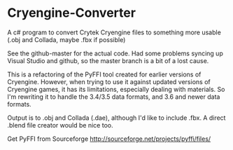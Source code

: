# Cryengine-Converter
A c# program to convert Crytek Cryengine files to something more usable (.obj and Collada, maybe .fbx if possible)

See the github-master for the actual code. Had some problems syncing up Visual Studio and github, 
so the master branch is a bit of a lost cause.

This is a refactoring of the PyFFI tool created for earlier versions of Cryengine. However, when trying 
to use it against updated versions of Cryengine games, it has its limitations, 
especially dealing with materials. So I'm rewriting it to handle the 3.4/3.5 data formats, and 3.6 and newer
data formats.

Output is to .obj and Collada (.dae), although I'd like to include .fbx.  A direct .blend file creator
would be nice too.

Get PyFFI from Sourceforge http://sourceforge.net/projects/pyffi/files/


